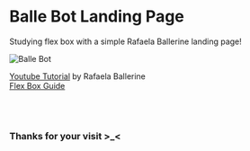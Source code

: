 # Balle Bot Landing Page
 
Studying flex box with a simple Rafaela Ballerine landing page!

![Balle Bot](https://user-images.githubusercontent.com/85230593/161871772-7a30a56c-a3b5-47ec-9ed9-7d01851a5a34.gif)

[Youtube Tutorial](https://www.youtube.com/watch?v=llF6vD-RljE) by Rafaela Ballerine <br>
[Flex Box Guide](https://css-tricks.com/snippets/css/a-guide-to-flexbox/)

<br> <br>
### Thanks for your visit >_<
